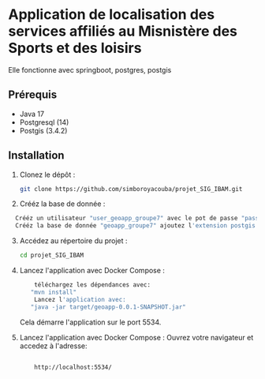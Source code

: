 # Application de localisation des services affiliés au Misnistère des Sports et des loisirs
Elle fonctionne avec springboot, postgres, postgis


## Prérequis

- Java 17
- Postgresql (14)
- Postgis (3.4.2)

## Installation

1. Clonez le dépôt :

   ```bash
   git clone https://github.com/simboroyacouba/projet_SIG_IBAM.git
   ```

2. Crééz la base de donnée :
   
 ```bash
   Crééz un utilisateur "user_geoapp_groupe7" avec le pot de passe "pass22"
   Crééz la base de donnée "geoapp_groupe7" ajoutez l'extension postgis et faite de l'utilisateur "user_geoapp_groupe7" le owner de la DB
   ```
   
3. Accédez au répertoire du projet :

   ```bash
   cd projet_SIG_IBAM
   ```

4. Lancez l'application avec Docker Compose :

   ```bash
       téléchargez les dépendances avec:
      "mvn install"
       Lancez l'application avec:
      "java -jar target/geoapp-0.0.1-SNAPSHOT.jar"
   ```

   Cela démarre l'application sur le port 5534.

5. Lancez l'application avec Docker Compose :
   Ouvrez votre navigateur et accedez à l'adresse:
   ```bash
      
       http://localhost:5534/
   ```

